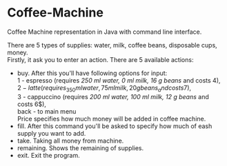 # Coffee-Machine
Coffee Machine representation in Java with command line interface.

There are 5 types of supplies: water, milk, coffee beans, disposable cups, money.  
Firstly, it ask you to enter an action. There are 5 available actions:
- buy. After this you'll have following options for input:  
  1 -    espresso   (requires _250 ml water, 0 ml milk, 16 g beans_ and costs 4$),  
  2 -    latte      (requires _350 ml water, 75 ml milk, 20 g beans_ and costs 7$),  
  3 -    cappuccino (requires _200 ml water, 100 ml milk, 12 g beans_ and costs 6$),  
  back - to main menu  
  Price specifies how much money will be added in coffee machine.  
- fill. After this command you'll be asked to specify how much of eash supply you want to add.
- take. Taking all money from machine.
- remaining. Shows the remaining of supplies.
- exit. Exit the program.
